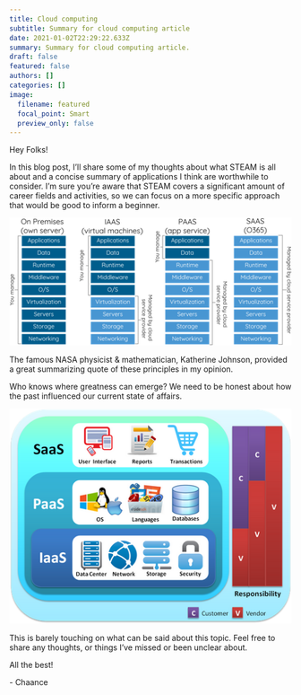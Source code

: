 ```yaml
---
title: Cloud computing
subtitle: Summary for cloud computing article
date: 2021-01-02T22:29:22.633Z
summary: Summary for cloud computing article.
draft: false
featured: false
authors: []
categories: []
image:
  filename: featured
  focal_point: Smart
  preview_only: false
---
```

Hey Folks!

In this blog post, I’ll share some of my thoughts about what STEAM is all about and a concise summary of applications I think are worthwhile to consider. I’m sure you’re aware that STEAM covers a significant amount of career fields and activities, so we can focus on a more specific approach that would be good to inform a beginner.

![](cloud-services.png "cloud services")

The famous NASA physicist & mathematician, Katherine Johnson, provided a great summarizing quote of these principles in my opinion.

Who knows where greatness can emerge? We need to be honest about how the past influenced our current state of affairs.

![](cloud-computing-illustration.png "cloud computing overview")

This is barely touching on what can be said about this topic. Feel free to share any thoughts, or things I’ve missed or been unclear about.

All the best!

\- Chaance

<!--EndFragment-->